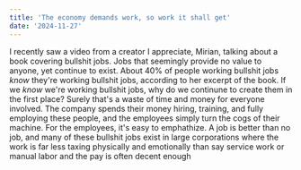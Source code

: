 ```yaml
---
title: 'The economy demands work, so work it shall get'
date: '2024-11-27'
---
```


I recently saw a video from a creator I appreciate, Mirian, talking about a book covering bullshit jobs. Jobs that seemingly provide no value to anyone, yet continue to exist. About 40% of people working bullshit jobs *know* they're working bullshit jobs, according to her excerpt of the book. If we *know* we're working bullshit jobs, why do we continune to create them in the first place? Surely that's a waste of time and money for everyone involved. The company spends their money hiring, training, and fully employing these people, and the employees simply turn the cogs of their machine. For the employees, it's easy to emphathize. A job is better than no job, and many of these bullshit jobs exist in large corporations where the work is far less taxing physically and emotionally than say service work or manual labor and the pay is often decent enough